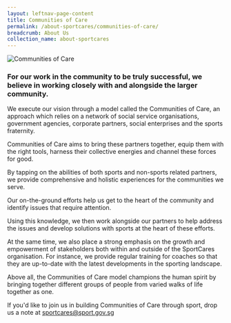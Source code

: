 ```yaml
---
layout: leftnav-page-content
title: Communities of Care
permalink: /about-sportcares/communities-of-care/
breadcrumb: About Us
collection_name: about-sportcares
---
```


![Communities of Care](/images/communities-of-care-1.jpg)

### For our work in the community to be truly successful, we believe in working closely with and alongside the larger community. 

We execute our vision through a model called the Communities of Care, an approach which relies on a network of social service organisations, government agencies, corporate partners, social enterprises and the sports fraternity.

Communities of Care aims to bring these partners together, equip them with the right tools, harness their collective energies and channel these forces for good.

By tapping on the abilities of both sports and non-sports related partners, we provide comprehensive and holistic experiences for the communities we serve. 

Our on-the-ground efforts help us get to the heart of the community and identify issues that require attention. 

Using this knowledge, we then work alongside our partners to help address the issues and develop solutions with sports at the heart of these efforts.

At the same time, we also place a strong emphasis on the growth and empowerment of stakeholders both within and outside of the SportCares organisation. For instance, we provide regular training for coaches so that they are up-to-date with the latest developments in the sporting landscape. 

Above all, the Communities of Care model champions the human spirit by bringing together different groups of people from varied walks of life together as one. 

If you'd like to join us in building Communities of Care through sport, drop us a note at sportcares@sport.gov.sg 
